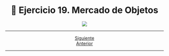 <h1 align="center"> 📝 Ejercicio 19. Mercado de Objetos</h1>

<div align="center">
  <img src="https://media.giphy.com/media/5ZTycLGtyk2fsIwD1R/giphy.gif"/>
 </div>

---

<div align="center">

[Siguiente](/Documentos/Ejercicio20.md)<br>
[Anterior](/Documentos/Ejercicio18.md)
 </div>

---